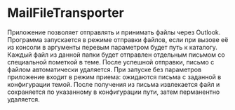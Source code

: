 MailFileTransporter
===================
Приложение позволяет отправлять и принимать файлы через Outlook.
Программа запускается в режиме отправки файлов, если при вызове её из консоли в аргументы перевым параметром будет путь к каталогу. Каждый файл из данной папки будет отправлен отдельным письмом со специальной пометкой в теме. После успешной отправки, письмо с файлом автоматически удаляется.
При запуске без параметров приложение входит в режим приема: ожидаются письма с заданной в конфигурации темой. После получения из письма извлекается файл и сохраняется по указанному в конфигурации пути, затем перманентно удаляется. 
